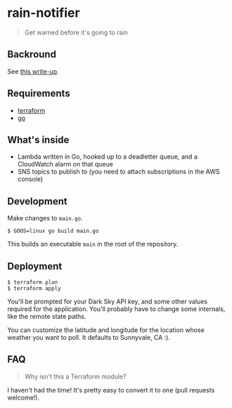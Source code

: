 # rain-notifier

> Get warned before it's going to rain

## Backround

See [this write-up](https://blog.yangmillstheory.com/posts/rain-notifier/).

## Requirements

* [terraform](https://www.terraform.io/)
* [go](https:/golang.org)

## What's inside

* Lambda written in Go, hooked up to a deadletter queue, and a CloudWatch alarm on that queue
* SNS topics to publish to (you need to attach subscriptions in the AWS console)

## Development

Make changes to `main.go`.

```
$ GOOS=linux go build main.go
```

This builds an executable `main` in the root of the repository.

## Deployment

```
$ terraform plan
$ terraform apply
```

You'll be prompted for your Dark Sky API key, and some other values required for the application. You'll
probably have to change some internals, like the remote state paths.

You can customize the latitude and longitude for the location whose weather you want to poll. It defaults
to Sunnyvale, CA :).

## FAQ

> Why isn't this a Terraform module?

I haven't had the time! It's pretty easy to convert it to one (pull requests welcome!).
